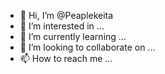 - 👋 Hi, I’m @Peaplekeita
- 👀 I’m interested in ...
- 🌱 I’m currently learning ...
- 💞️ I’m looking to collaborate on ...
- 📫 How to reach me ...

<!---
Peaplekeita/Peaplekeita is a ✨ special ✨ repository because its `README.md` (this file) appears on your GitHub profile.
You can click the Preview link to take a look at your changes.
--->

